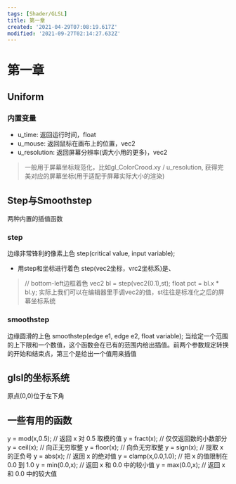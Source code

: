 ```yaml
---
tags: [Shader/GLSL]
title: 第一章
created: '2021-04-29T07:08:19.617Z'
modified: '2021-09-27T02:14:27.632Z'
---
```


# 第一章

## Uniform
### 内置变量
- u_time: 返回运行时间，float
- u_mouse: 返回鼠标在画布上的位置，vec2
- u_resolution: 返回屏幕分辨率(调大小用的更多)，vec2
> 一般用于屏幕坐标规范化，比如gl_ColorCrood.xy / u_resolution, 获得完美对应的屏幕坐标(用于适配于屏幕实际大小的渲染)

## Step与Smoothstep
两种内置的插值函数
### step
边缘非常锋利的像素上色
step(critical value, input variable);
- 用step和坐标进行着色
step(vec2坐标，vrc2坐标系)是、
> // bottom-left边框着色
    vec2 bl = step(vec2(0.1),st);
    float pct = bl.x * bl.y;
实际上我们可以在编辑器里手调vec2的值，st往往是标准化之后的屏幕坐标系统

### smoothstep
边缘圆滑的上色
smoothstep(edge e1, edge e2, float variable);
当给定一个范围的上下限和一个数值，这个函数会在已有的范围内给出插值。前两个参数规定转换的开始和结束点，第三个是给出一个值用来插值

## glsl的坐标系统
原点(0,0)位于左下角

## 一些有用的函数

y = mod(x,0.5); // 返回 x 对 0.5 取模的值
y = fract(x); // 仅仅返回数的小数部分
y = ceil(x);  // 向正无穷取整
y = floor(x); // 向负无穷取整
y = sign(x);  // 提取 x 的正负号
y = abs(x);   // 返回 x 的绝对值
y = clamp(x,0.0,1.0); // 把 x 的值限制在 0.0 到 1.0
y = min(0.0,x);   // 返回 x 和 0.0 中的较小值
y = max(0.0,x);   // 返回 x 和 0.0 中的较大值  
